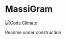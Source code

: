 MassiGram
===================

[![Code Climate](https://codeclimate.com/github/MassimilianoMura/MassiGram/badges/gpa.svg)](https://codeclimate.com/github/MassimilianoMura/MassiGram)

Readme under construction
